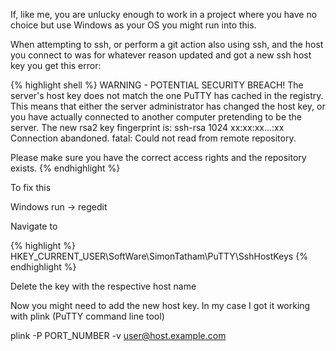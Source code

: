 If, like me, you are unlucky enough to work in a project where you have no choice but use Windows as your OS you might run into this.

When attempting to ssh, or perform a git action also using ssh, and the host you connect to was for whatever reason updated and got a new ssh host key you get this error:

{% highlight shell %}
WARNING - POTENTIAL SECURITY BREACH!
The server's host key does not match the one PuTTY has
cached in the registry. This means that either the
server administrator has changed the host key, or you
have actually connected to another computer pretending
to be the server.
The new rsa2 key fingerprint is:
ssh-rsa 1024 xx:xx:xx...:xx
Connection abandoned.
fatal: Could not read from remote repository.

Please make sure you have the correct access rights
and the repository exists. 
{% endhighlight %}


To fix this

Windows run -> regedit

Navigate to

{% highlight %}
HKEY_CURRENT_USER\SoftWare\SimonTatham\PuTTY\SshHostKeys
{% endhighlight %}

Delete the key with the respective host name

Now you might need to add the new host key. In my case I got it working with plink (PuTTY command line tool)

plink -P PORT_NUMBER -v user@host.example.com

